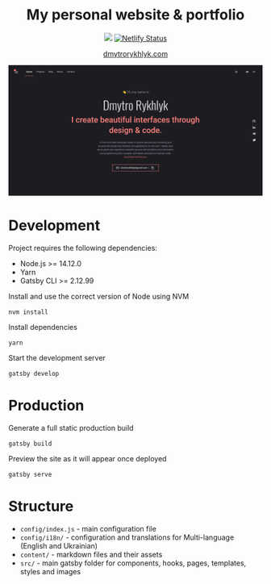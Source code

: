 <h1 align="center">My personal website & portfolio</h1>

<p align="center">
  <a href="https://github.com/styled-components/styled-components"><img src="https://img.shields.io/badge/style-%F0%9F%92%85%20styled--components-orange.svg"></a>
   <a href="https://app.netlify.com/sites/zealous-jones-86bb63/deploys" target="_blank">
    <img src="https://api.netlify.com/api/v1/badges/008fed72-e9a6-4897-97f8-f243683c350d/deploy-status" alt="Netlify Status" />
  </a>
</p>

<p align="center">
  <a href="https://dmytrorykhlyk.com">dmytrorykhlyk.com</a>
</p>

<img alt="Logo" src="https://github.com/ryuuto829/portfolio/blob/master/static/og.png?raw=true" />

# Development

Project requires the following dependencies:

- Node.js >= 14.12.0
- Yarn
- Gatsby CLI >= 2.12.99

Install and use the correct version of Node using NVM

```
nvm install
```

Install dependencies

```
yarn
```

Start the development server

```
gatsby develop
```

# Production

Generate a full static production build

```
gatsby build
```

Preview the site as it will appear once deployed

```
gatsby serve
```

# Structure

- `config/index.js` - main configuration file
- `config/i18n/` - configuration and translations for Multi-language (English and Ukrainian)
- `content/` - markdown files and their assets
- `src/` - main gatsby folder for components, hooks, pages, templates, styles and images
